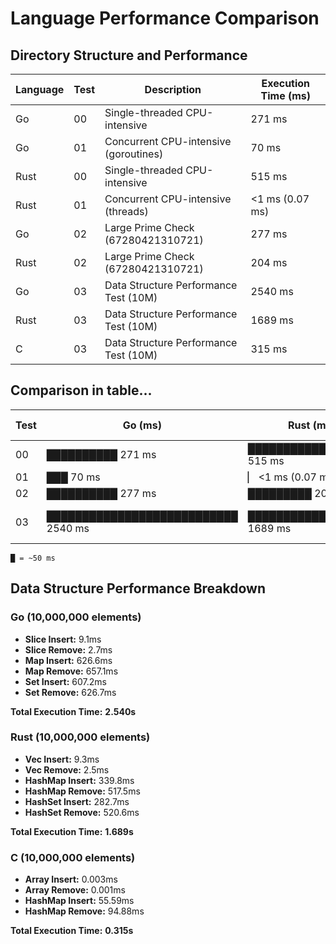 # Language Performance Comparison

## Directory Structure and Performance

| Language | Test | Description                            | Execution Time (ms) |
|----------|------|----------------------------------------|---------------------|
| Go       | 00   | Single-threaded CPU-intensive          | 271 ms             |
| Go       | 01   | Concurrent CPU-intensive (goroutines)  | 70 ms              |
| Rust     | 00   | Single-threaded CPU-intensive          | 515 ms             |
| Rust     | 01   | Concurrent CPU-intensive (threads)     | <1 ms (0.07 ms)    |
| Go       | 02   | Large Prime Check (67280421310721)     | 277 ms             |
| Rust     | 02   | Large Prime Check (67280421310721)     | 204 ms             |
| Go       | 03   | Data Structure Performance Test (10M)  | 2540 ms            |
| Rust     | 03   | Data Structure Performance Test (10M)  | 1689 ms            |
| C        | 03   | Data Structure Performance Test (10M)  | 315 ms             |

## Comparison in table...

| Test | Go (ms)                | Rust (ms)                   | C (ms)               |
|------|------------------------|-----------------------------|----------------------|
| 00   | ██████████ 271 ms      | ██████████████████ 515 ms   |                      |
| 01   | ███ 70 ms              | ▏ <1 ms (0.07 ms)           |                      |
| 02   | ██████████ 277 ms      | █████████ 204 ms            |                      |
| 03   | ███████████████████████████ 2540 ms | ██████████████████ 1689 ms | ███ 315 ms |

```
█ = ~50 ms
```

## Data Structure Performance Breakdown

### **Go (10,000,000 elements)**
- **Slice Insert:** 9.1ms
- **Slice Remove:** 2.7ms
- **Map Insert:** 626.6ms
- **Map Remove:** 657.1ms
- **Set Insert:** 607.2ms
- **Set Remove:** 626.7ms

**Total Execution Time:** **2.540s**

### **Rust (10,000,000 elements)**
- **Vec Insert:** 9.3ms
- **Vec Remove:** 2.5ms
- **HashMap Insert:** 339.8ms
- **HashMap Remove:** 517.5ms
- **HashSet Insert:** 282.7ms
- **HashSet Remove:** 520.6ms

**Total Execution Time:** **1.689s**

### **C (10,000,000 elements)**
- **Array Insert:** 0.003ms
- **Array Remove:** 0.001ms
- **HashMap Insert:** 55.59ms
- **HashMap Remove:** 94.88ms

**Total Execution Time:** **0.315s**

